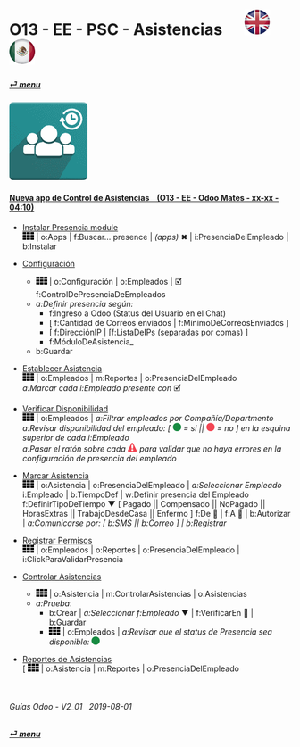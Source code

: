 # O13 - EE - PSC - Asistencias &nbsp;&nbsp;&nbsp;&nbsp; [![en-uk](/doc/img/en-uk_flag_button_small.png)](/en-uk/o13/ee/psc/en-uk-o13-ee-psc-presencia-guides.md) [ ![es-mx](/doc/img/es-mx_flag_button_small.png)](/es-mx/o13/ee/psc/es-mx-o13-ee-psc-presencia-guides.md)
#### [_&#x23CE; menu_](/es-mx/o13/ee/es-mx-o13-ee-guides-menu.md)  
### ![psc](/doc/img/hr_presence.png)

#### [Nueva app de Control de Asistencias &nbsp;&nbsp; (O13 - EE - Odoo Mates - xx-xx - 04:10)](https://youtube.com/embed/5flykV7VCzo?autoplay=1&start=4&end=0&rel=0&nocount)<br>

- [Instalar Presencia module](https://youtube.com/embed/xS5p-zOkbhk?autoplay=1&start=3m39s&end=3m50s&rel=0)  
![apps](/doc/img/apps.png) | o:Apps | f:Buscar... presence | _(apps)_ &#x2716; | i:PresenciaDelEmpleado | b:Instalar  

- [Configuración](https://youtube.com/embed/xS5p-zOkbhk?autoplay=1&start=3m11s&end=3m31s&rel=0)  
  - ![apps](/doc/img/apps.png) | o:Configuración | o:Empleados | &#x1F5F9; f:ControlDePresenciaDeEmpleados  
  - _a:Definir presencia según:_  
    - f:Ingreso a Odoo (Status del Usuario en el Chat)  
    - \[ f:Cantidad de Correos enviados | f:MínimoDeCorreosEnviados ]  
    - \[ f:DirecciónIP | [f:ListaDeIPs (separadas por comas) ]  
    - f:MóduloDeAsistencia_  
  - b:Guardar  

- [Establecer Asistencia](https://youtube.com/embed/xS5p-zOkbhk?autoplay=1&start=2m32s&end=2m56s&rel=0)  
![apps](/doc/img/apps.png) | o:Empleados | m:Reportes | o:PresenciaDelEmpleado  
_a:Marcar cada i:Empleado presente con_ &#x1F5F9;  

- [Verificar Disponibilidad](https://youtube.com/embed/xS5p-zOkbhk?autoplay=1&start=4s&end=31s&rel=0)  
![apps](/doc/img/apps.png) | o:Empleados | _a:Filtrar empleados por Compañía/Departmento_  
_a:Revisar disponibilidad del empleado: \[ ![presence_yes](/doc/img/presence_yes.png) = si || ![presence_no](/doc/img/presence_no.png) = no ] en la esquina superior de cada i:Empleado_  
_a:Pasar el ratón sobre cada ![warning](/doc/img/warning.png) para validar que no haya errores en la configuración de presencia del empleado_  

- [Marcar Asistencia](https://youtube.com/embed/xS5p-zOkbhk?autoplay=1&start=1m23s&end=2m34s&rel=0)  
![apps](/doc/img/apps.png) | o:Asistencia | o:PresenciaDelEmpleado | _a:Seleccionar Empleado_  
i:Empleado | b:TiempoDef | w:Definir presencia del Empleado  
f:DefinirTipoDeTiempo &#x25BC; \[ Pagado || Compensado || NoPagado || HorasExtras || TrabajoDesdeCasa || Enfermo ]
f:De &#x1F4C5; | f:A &#x1F4C5; | b:Autorizar | _a:Comunicarse por: [ b:SMS || b:Correo ] | b:Registrar_  

- [Registrar Permisos](https://youtube.com/embed/xS5p-zOkbhk?autoplay=1&start=1m23s&end=37s&rel=0)  
![apps](/doc/img/apps.png) | o:Empleados | o:Reportes | o:PresenciaDelEmpleado | i:ClickParaValidarPresencia  

- [Controlar Asistencias](https://youtube.com/embed/xS5p-zOkbhk?autoplay=1&start=37s&end=1m4s&rel=0)  
  - ![apps](/doc/img/apps.png) | o:Asistencia | m:ControlarAsistencias | o:Asistencias  
  - _a:Prueba_: 
    - b:Crear | _a:Seleccionar f:Empleado_ &#x25BC; | f:VerificarEn &#x1F4C5; | b:Guardar  
    - ![apps](/doc/img/apps.png) | o:Empleados | _a:Revisar que el status de Presencia sea disponible:_ ![presence_yes](/doc/img/presence_yes.png)  

- [Reportes de Asistencias](https://youtube.com/embed/xS5p-zOkbhk?autoplay=1&start=1m4s&end=1m16s&rel=0)  
  \[ ![apps](/doc/img/apps.png) | o:Asistencia | m:Reportes | o:PresenciaDelEmpleado

<br>

###### Guías Odoo - V2_01 &nbsp; 2019-08-01 
**[_&#x23CE; menu_](/es-mx/o13/ee/es-mx-o13-ee-guides-menu.md)**  
